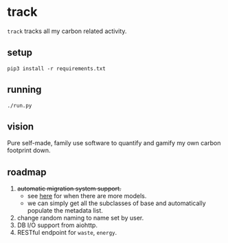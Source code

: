 track
=====

`track` tracks all my carbon related activity.

## setup

    pip3 install -r requirements.txt


## running

    ./run.py

## vision

Pure self-made, family use software to quantify and gamify my own carbon footprint down.


## roadmap

1. ~~automatic migration system support.~~
    * see [here](https://alembic.sqlalchemy.org/en/latest/autogenerate.html#autogenerating-multiple-metadata-collections) for when there are more models.
    * we can simply get all the subclasses of base and automatically populate the metadata list.
2. change random naming to name set by user.
3. DB I/O support from aiohttp.
4. RESTful endpoint for `waste`, `energy`.
